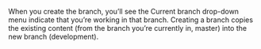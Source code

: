 When you create the branch, you’ll see the Current branch drop-down menu indicate that you’re working in that branch. Creating a branch copies the existing content (from the branch you’re currently in, master) into the new branch (development).
